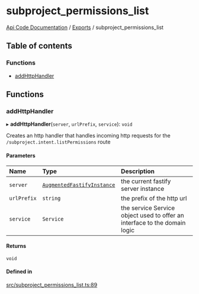 # subproject\_permissions\_list
 
[Api Code Documentation](../README.md) / [Exports](../modules.md) / subproject\_permissions\_list

## Table of contents

### Functions

- [addHttpHandler](subproject_permissions_list.md#addhttphandler)

## Functions

### addHttpHandler

▸ **addHttpHandler**(`server`, `urlPrefix`, `service`): `void`

Creates an http handler that handles incoming http requests for the `/subproject.intent.listPermissions` route

#### Parameters

| Name | Type | Description |
| :------ | :------ | :------ |
| `server` | [`AugmentedFastifyInstance`](../interfaces/types.AugmentedFastifyInstance.md) | the current fastify server instance |
| `urlPrefix` | `string` | the prefix of the http url |
| `service` | `Service` | the service Service object used to offer an interface to the domain logic |

#### Returns

`void`

#### Defined in

[src/subproject_permissions_list.ts:89](https://github.com/openkfw/TruBudget/blob/0804644/api/src/subproject_permissions_list.ts#L89)

